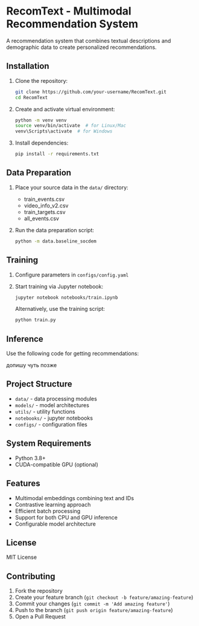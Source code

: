 # RecomText - Multimodal Recommendation System

A recommendation system that combines textual descriptions and demographic data to create personalized recommendations.

## Installation

1. Clone the repository:
   ```bash
   git clone https://github.com/your-username/RecomText.git
   cd RecomText
   ```

2. Create and activate virtual environment:
   ```bash
   python -m venv venv
   source venv/bin/activate  # for Linux/Mac
   venv\Scripts\activate  # for Windows
   ```

3. Install dependencies:
   ```bash
   pip install -r requirements.txt
   ```

## Data Preparation

1. Place your source data in the `data/` directory:
   - train_events.csv
   - video_info_v2.csv
   - train_targets.csv
   - all_events.csv

2. Run the data preparation script:
   ```bash
   python -m data.baseline_socdem
   ```

## Training

1. Configure parameters in `configs/config.yaml`

2. Start training via Jupyter notebook:
   ```bash
   jupyter notebook notebooks/train.ipynb
   ```

   Alternatively, use the training script:
   ```bash
   python train.py
   ```

## Inference

Use the following code for getting recommendations:

допишу чуть позже

## Project Structure

- `data/` - data processing modules
- `models/` - model architectures
- `utils/` - utility functions
- `notebooks/` - jupyter notebooks
- `configs/` - configuration files

## System Requirements

- Python 3.8+
- CUDA-compatible GPU (optional)

## Features

- Multimodal embeddings combining text and IDs
- Contrastive learning approach
- Efficient batch processing
- Support for both CPU and GPU inference
- Configurable model architecture

## License

MIT License

## Contributing

1. Fork the repository
2. Create your feature branch (`git checkout -b feature/amazing-feature`)
3. Commit your changes (`git commit -m 'Add amazing feature'`)
4. Push to the branch (`git push origin feature/amazing-feature`)
5. Open a Pull Request
